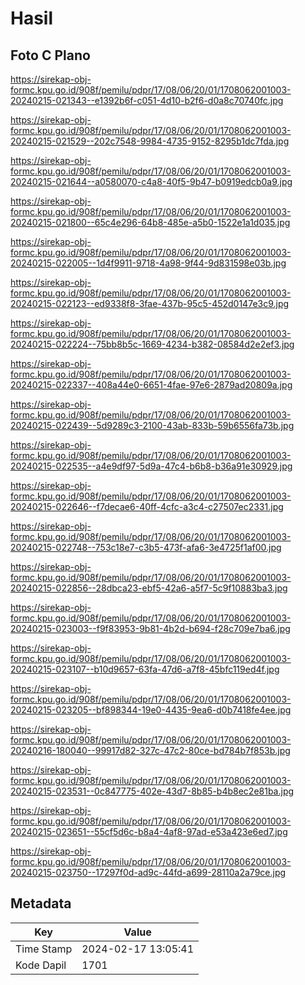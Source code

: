 # Hasil

## Foto C Plano

https://sirekap-obj-formc.kpu.go.id/908f/pemilu/pdpr/17/08/06/20/01/1708062001003-20240215-021343--e1392b6f-c051-4d10-b2f6-d0a8c70740fc.jpg

https://sirekap-obj-formc.kpu.go.id/908f/pemilu/pdpr/17/08/06/20/01/1708062001003-20240215-021529--202c7548-9984-4735-9152-8295b1dc7fda.jpg

https://sirekap-obj-formc.kpu.go.id/908f/pemilu/pdpr/17/08/06/20/01/1708062001003-20240215-021644--a0580070-c4a8-40f5-9b47-b0919edcb0a9.jpg

https://sirekap-obj-formc.kpu.go.id/908f/pemilu/pdpr/17/08/06/20/01/1708062001003-20240215-021800--65c4e296-64b8-485e-a5b0-1522e1a1d035.jpg

https://sirekap-obj-formc.kpu.go.id/908f/pemilu/pdpr/17/08/06/20/01/1708062001003-20240215-022005--1d4f9911-9718-4a98-9f44-9d831598e03b.jpg

https://sirekap-obj-formc.kpu.go.id/908f/pemilu/pdpr/17/08/06/20/01/1708062001003-20240215-022123--ed9338f8-3fae-437b-95c5-452d0147e3c9.jpg

https://sirekap-obj-formc.kpu.go.id/908f/pemilu/pdpr/17/08/06/20/01/1708062001003-20240215-022224--75bb8b5c-1669-4234-b382-08584d2e2ef3.jpg

https://sirekap-obj-formc.kpu.go.id/908f/pemilu/pdpr/17/08/06/20/01/1708062001003-20240215-022337--408a44e0-6651-4fae-97e6-2879ad20809a.jpg

https://sirekap-obj-formc.kpu.go.id/908f/pemilu/pdpr/17/08/06/20/01/1708062001003-20240215-022439--5d9289c3-2100-43ab-833b-59b6556fa73b.jpg

https://sirekap-obj-formc.kpu.go.id/908f/pemilu/pdpr/17/08/06/20/01/1708062001003-20240215-022535--a4e9df97-5d9a-47c4-b6b8-b36a91e30929.jpg

https://sirekap-obj-formc.kpu.go.id/908f/pemilu/pdpr/17/08/06/20/01/1708062001003-20240215-022646--f7decae6-40ff-4cfc-a3c4-c27507ec2331.jpg

https://sirekap-obj-formc.kpu.go.id/908f/pemilu/pdpr/17/08/06/20/01/1708062001003-20240215-022748--753c18e7-c3b5-473f-afa6-3e4725f1af00.jpg

https://sirekap-obj-formc.kpu.go.id/908f/pemilu/pdpr/17/08/06/20/01/1708062001003-20240215-022856--28dbca23-ebf5-42a6-a5f7-5c9f10883ba3.jpg

https://sirekap-obj-formc.kpu.go.id/908f/pemilu/pdpr/17/08/06/20/01/1708062001003-20240215-023003--f9f83953-9b81-4b2d-b694-f28c709e7ba6.jpg

https://sirekap-obj-formc.kpu.go.id/908f/pemilu/pdpr/17/08/06/20/01/1708062001003-20240215-023107--b10d9657-63fa-47d6-a7f8-45bfc119ed4f.jpg

https://sirekap-obj-formc.kpu.go.id/908f/pemilu/pdpr/17/08/06/20/01/1708062001003-20240215-023205--bf898344-19e0-4435-9ea6-d0b7418fe4ee.jpg

https://sirekap-obj-formc.kpu.go.id/908f/pemilu/pdpr/17/08/06/20/01/1708062001003-20240216-180040--99917d82-327c-47c2-80ce-bd784b7f853b.jpg

https://sirekap-obj-formc.kpu.go.id/908f/pemilu/pdpr/17/08/06/20/01/1708062001003-20240215-023531--0c847775-402e-43d7-8b85-b4b8ec2e81ba.jpg

https://sirekap-obj-formc.kpu.go.id/908f/pemilu/pdpr/17/08/06/20/01/1708062001003-20240215-023651--55cf5d6c-b8a4-4af8-97ad-e53a423e6ed7.jpg

https://sirekap-obj-formc.kpu.go.id/908f/pemilu/pdpr/17/08/06/20/01/1708062001003-20240215-023750--17297f0d-ad9c-44fd-a699-28110a2a79ce.jpg


## Metadata

| Key        | Value               |
| ---------- | ------------------- |
| Time Stamp | 2024-02-17 13:05:41 |
| Kode Dapil | 1701                |



